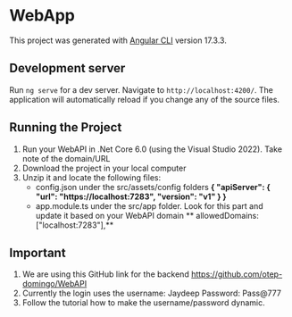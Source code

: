 # WebApp

This project was generated with [Angular CLI](https://github.com/angular/angular-cli) version 17.3.3.

## Development server

Run `ng serve` for a dev server. Navigate to `http://localhost:4200/`. The application will automatically reload if you change any of the source files.

## Running the Project
1. Run your WebAPI in .Net Core 6.0 (using the Visual Studio 2022). Take note of the domain/URL
2. Download the project in your local computer
3. Unzip it and locate the following files:
   - config.json under the src/assets/config folders
       **{
        "apiServer": {
          "url": "https://localhost:7283",
          "version": "v1"
        }
    }**
   - app.module.ts under the src/app folder. Look for this part and update it based on your WebAPI domain
    ** allowedDomains: ["localhost:7283"],**

  ## Important
  1. We are using this GitHub link for the backend https://github.com/otep-domingo/WebAPI
  2. Currently the login uses the
     username: Jaydeep
     Password: Pass@777
3. Follow the tutorial how to make the username/password dynamic.
